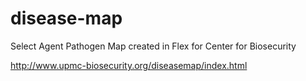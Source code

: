 disease-map
===========

Select Agent Pathogen Map created in Flex for Center for Biosecurity

http://www.upmc-biosecurity.org/diseasemap/index.html
